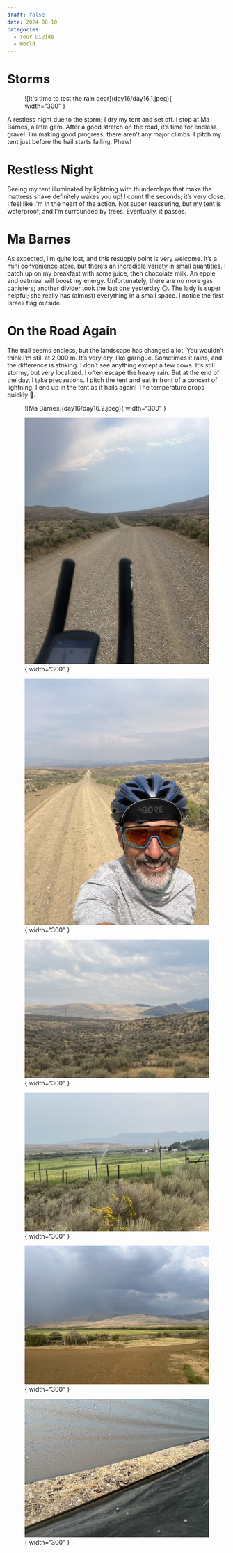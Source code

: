 ```yaml
---
draft: false 
date: 2024-08-10
categories:
  - Tour Divide
  - World
---
```


# Storms

<figure markdown>
![It's time to test the rain gear](day16/day16.1.jpeg){ width=“300” }
</figure>

A restless night due to the storm; I dry my tent and set off. I stop at Ma Barnes, a little gem. After a good stretch on the road, it’s time for endless gravel. I’m making good progress; there aren’t any major climbs. I pitch my tent just before the hail starts falling. Phew!

<!-- more -->

# Restless Night

Seeing my tent illuminated by lightning with thunderclaps that make the mattress shake definitely wakes you up! I count the seconds; it’s very close. I feel like I’m in the heart of the action. Not super reassuring, but my tent is waterproof, and I’m surrounded by trees. Eventually, it passes.

# Ma Barnes

As expected, I’m quite lost, and this resupply point is very welcome. It’s a mini convenience store, but there’s an incredible variety in small quantities. I catch up on my breakfast with some juice, then chocolate milk. An apple and oatmeal will boost my energy. Unfortunately, there are no more gas canisters; another divider took the last one yesterday 🙃. The lady is super helpful; she really has (almost) everything in a small space. I notice the first Israeli flag outside.

# On the Road Again

The trail seems endless, but the landscape has changed a lot. You wouldn’t think I’m still at 2,000 m. It’s very dry, like garrigue. Sometimes it rains, and the difference is striking. I don’t see anything except a few cows. It’s still stormy, but very localized. I often escape the heavy rain. But at the end of the day, I take precautions. I pitch the tent and eat in front of a concert of lightning. I end up in the tent as it hails again! The temperature drops quickly 🥶.

<figure markdown>
![Ma Barnes](day16/day16.2.jpeg){ width=“300” }

![Feeling the gravel 😁](day16/day16.3.jpeg){ width=“300” }

![Gravel in front and behind...](day16/day16.4.jpeg){ width=“300” }

![The landscape is changing...](day16/day16.5.jpeg){ width=“300” }

![With the watering, it's much greener!](day16/day16.6.jpeg){ width=“300” }

![It's stormy](day16/day16.7.jpeg){ width=“300” }

![And hail to finish: I love my tent ❤️](day16/day16.8.jpeg){ width=“300” }

</figure>
